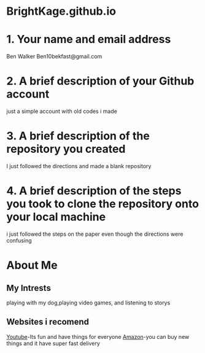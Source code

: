 # BrightKage.github.io
<h1>1. Your name and email address</h1>
<p>Ben Walker Ben10bekfast@gmail.com</p>
<h1>2. A brief description of your Github account</h1>
<p>just a simple account with old codes i made</p>
<h1>3. A brief description of the repository you created</h1>
<p>I just followed the directions and made a blank repository</p>
<h1>4. A brief description of the steps you took to clone the repository onto your local machine</h1>
<p>i just followed the steps on the paper even though the directions were confusing</p>

# About Me
## My Intrests
playing with my dog,playing video games, and listening to storys
## Websites i recomend 
[Youtube](www.youtube.com)-Its fun and have things for everyone
[Amazon](www.amazon.com)-you can buy new things and it have super fast delivery